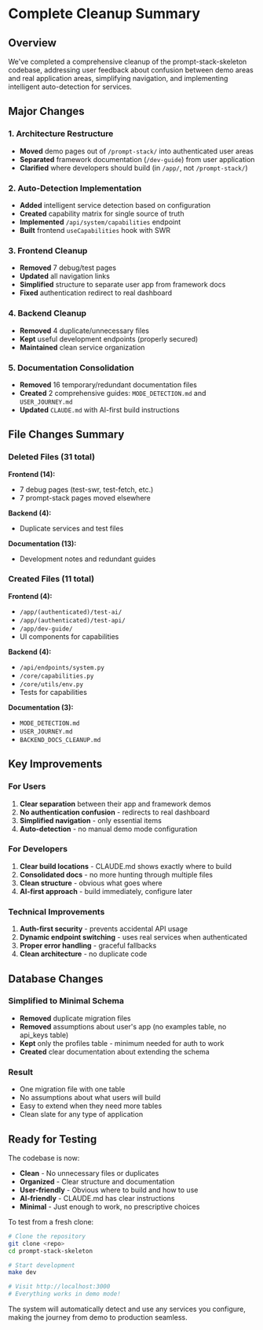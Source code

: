 # Complete Cleanup Summary

## Overview
We've completed a comprehensive cleanup of the prompt-stack-skeleton codebase, addressing user feedback about confusion between demo areas and real application areas, simplifying navigation, and implementing intelligent auto-detection for services.

## Major Changes

### 1. Architecture Restructure
- **Moved** demo pages out of `/prompt-stack/` into authenticated user areas
- **Separated** framework documentation (`/dev-guide`) from user application
- **Clarified** where developers should build (in `/app/`, not `/prompt-stack/`)

### 2. Auto-Detection Implementation
- **Added** intelligent service detection based on configuration
- **Created** capability matrix for single source of truth
- **Implemented** `/api/system/capabilities` endpoint
- **Built** frontend `useCapabilities` hook with SWR

### 3. Frontend Cleanup
- **Removed** 7 debug/test pages
- **Updated** all navigation links
- **Simplified** structure to separate user app from framework docs
- **Fixed** authentication redirect to real dashboard

### 4. Backend Cleanup
- **Removed** 4 duplicate/unnecessary files
- **Kept** useful development endpoints (properly secured)
- **Maintained** clean service organization

### 5. Documentation Consolidation
- **Removed** 16 temporary/redundant documentation files
- **Created** 2 comprehensive guides: `MODE_DETECTION.md` and `USER_JOURNEY.md`
- **Updated** `CLAUDE.md` with AI-first build instructions

## File Changes Summary

### Deleted Files (31 total)
**Frontend (14):**
- 7 debug pages (test-swr, test-fetch, etc.)
- 7 prompt-stack pages moved elsewhere

**Backend (4):**
- Duplicate services and test files

**Documentation (13):**
- Development notes and redundant guides

### Created Files (11 total)
**Frontend (4):**
- `/app/(authenticated)/test-ai/`
- `/app/(authenticated)/test-api/`
- `/app/dev-guide/`
- UI components for capabilities

**Backend (4):**
- `/api/endpoints/system.py`
- `/core/capabilities.py`
- `/core/utils/env.py`
- Tests for capabilities

**Documentation (3):**
- `MODE_DETECTION.md`
- `USER_JOURNEY.md`
- `BACKEND_DOCS_CLEANUP.md`

## Key Improvements

### For Users
1. **Clear separation** between their app and framework demos
2. **No authentication confusion** - redirects to real dashboard
3. **Simplified navigation** - only essential items
4. **Auto-detection** - no manual demo mode configuration

### For Developers
1. **Clear build locations** - CLAUDE.md shows exactly where to build
2. **Consolidated docs** - no more hunting through multiple files
3. **Clean structure** - obvious what goes where
4. **AI-first approach** - build immediately, configure later

### Technical Improvements
1. **Auth-first security** - prevents accidental API usage
2. **Dynamic endpoint switching** - uses real services when authenticated
3. **Proper error handling** - graceful fallbacks
4. **Clean architecture** - no duplicate code

## Database Changes

### Simplified to Minimal Schema
- **Removed** duplicate migration files
- **Removed** assumptions about user's app (no examples table, no api_keys table)
- **Kept** only the profiles table - minimum needed for auth to work
- **Created** clear documentation about extending the schema

### Result
- One migration file with one table
- No assumptions about what users will build
- Easy to extend when they need more tables
- Clean slate for any type of application

## Ready for Testing

The codebase is now:
- **Clean** - No unnecessary files or duplicates
- **Organized** - Clear structure and documentation
- **User-friendly** - Obvious where to build and how to use
- **AI-friendly** - CLAUDE.md has clear instructions
- **Minimal** - Just enough to work, no prescriptive choices

To test from a fresh clone:
```bash
# Clone the repository
git clone <repo>
cd prompt-stack-skeleton

# Start development
make dev

# Visit http://localhost:3000
# Everything works in demo mode!
```

The system will automatically detect and use any services you configure, making the journey from demo to production seamless.